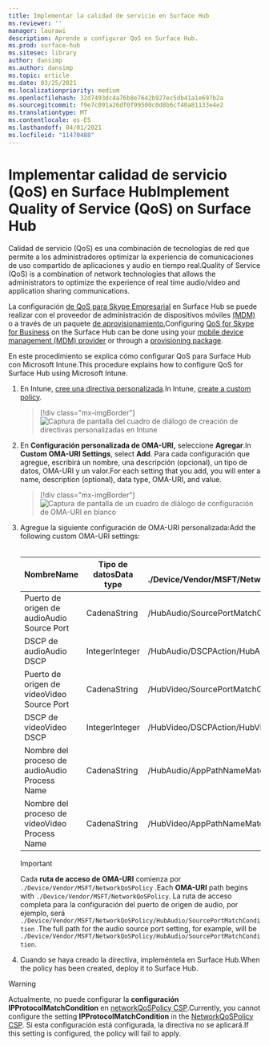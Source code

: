 ```yaml
---
title: Implementar la calidad de servicio en Surface Hub
ms.reviewer: ''
manager: laurawi
description: Aprende a configurar QoS en Surface Hub.
ms.prod: surface-hub
ms.sitesec: library
author: dansimp
ms.author: dansimp
ms.topic: article
ms.date: 03/25/2021
ms.localizationpriority: medium
ms.openlocfilehash: 32d7493dc4a76b8e7642b927ec5db41a1e697b2a
ms.sourcegitcommit: f9e7c091a26df0f99500c0d8b6cf40a81133e4e2
ms.translationtype: MT
ms.contentlocale: es-ES
ms.lasthandoff: 04/01/2021
ms.locfileid: "11470488"
---
```

# <a name="implement-quality-of-service-qos-on-surface-hub"></a><span data-ttu-id="2ad9c-103">Implementar calidad de servicio (QoS) en Surface Hub</span><span class="sxs-lookup"><span data-stu-id="2ad9c-103">Implement Quality of Service (QoS) on Surface Hub</span></span>

<span data-ttu-id="2ad9c-104">Calidad de servicio (QoS) es una combinación de tecnologías de red que permite a los administradores optimizar la experiencia de comunicaciones de uso compartido de aplicaciones y audio en tiempo real.</span><span class="sxs-lookup"><span data-stu-id="2ad9c-104">Quality of Service (QoS) is a combination of network technologies that allows the administrators to optimize the experience of real time audio/video and application sharing communications.</span></span>
 
<span data-ttu-id="2ad9c-105">La configuración [de QoS para Skype Empresarial](https://docs.microsoft.com/windows/client-management/mdm/networkqospolicy-csp) en Surface Hub se puede realizar con el proveedor de administración de dispositivos móviles [(MDM)](manage-settings-with-mdm-for-surface-hub.md) o a través de un paquete [de aprovisionamiento.](provisioning-packages-for-surface-hub.md)</span><span class="sxs-lookup"><span data-stu-id="2ad9c-105">Configuring [QoS for Skype for Business](https://docs.microsoft.com/windows/client-management/mdm/networkqospolicy-csp) on the Surface Hub can be done using your [mobile device management (MDM) provider](manage-settings-with-mdm-for-surface-hub.md) or through a [provisioning package](provisioning-packages-for-surface-hub.md).</span></span> 
 
 
<span data-ttu-id="2ad9c-106">En este procedimiento se explica cómo configurar QoS para Surface Hub con Microsoft Intune.</span><span class="sxs-lookup"><span data-stu-id="2ad9c-106">This procedure explains how to configure QoS for Surface Hub using Microsoft Intune.</span></span> 

1. <span data-ttu-id="2ad9c-107">En Intune, [cree una directiva personalizada](https://docs.microsoft.com/intune/custom-settings-configure).</span><span class="sxs-lookup"><span data-stu-id="2ad9c-107">In Intune, [create a custom policy](https://docs.microsoft.com/intune/custom-settings-configure).</span></span>

    > [!div class="mx-imgBorder"]
    > ![Captura de pantalla del cuadro de diálogo de creación de directivas personalizadas en Intune](images/qos-create.png)

2. <span data-ttu-id="2ad9c-109">En **Configuración personalizada de OMA-URI,** seleccione **Agregar**.</span><span class="sxs-lookup"><span data-stu-id="2ad9c-109">In **Custom OMA-URI Settings**, select **Add**.</span></span> <span data-ttu-id="2ad9c-110">Para cada configuración que agregue, escribirá un nombre, una descripción (opcional), un tipo de datos, OMA-URI y un valor.</span><span class="sxs-lookup"><span data-stu-id="2ad9c-110">For each setting that you add, you will enter a name, description (optional), data type, OMA-URI, and value.</span></span>

    > [!div class="mx-imgBorder"]
    > ![Captura de pantalla de un cuadro de diálogo de configuración de OMA-URI en blanco](images/qos-setting.png)

3. <span data-ttu-id="2ad9c-112">Agregue la siguiente configuración de OMA-URI personalizada:</span><span class="sxs-lookup"><span data-stu-id="2ad9c-112">Add the following custom OMA-URI settings:</span></span><br/><br/>

    <span data-ttu-id="2ad9c-113">Nombre</span><span class="sxs-lookup"><span data-stu-id="2ad9c-113">Name</span></span> | <span data-ttu-id="2ad9c-114">Tipo de datos</span><span class="sxs-lookup"><span data-stu-id="2ad9c-114">Data type</span></span> | <span data-ttu-id="2ad9c-115">OMA-URI</span><span class="sxs-lookup"><span data-stu-id="2ad9c-115">OMA-URI</span></span><br><span data-ttu-id="2ad9c-116">./Device/Vendor/MSFT/NetworkQoSPolicy</span><span class="sxs-lookup"><span data-stu-id="2ad9c-116">./Device/Vendor/MSFT/NetworkQoSPolicy</span></span> |  <span data-ttu-id="2ad9c-117">Valor</span><span class="sxs-lookup"><span data-stu-id="2ad9c-117">Value</span></span>
    --- | --- | --- | ---
    <span data-ttu-id="2ad9c-118">Puerto de origen de audio</span><span class="sxs-lookup"><span data-stu-id="2ad9c-118">Audio Source Port</span></span> | <span data-ttu-id="2ad9c-119">Cadena</span><span class="sxs-lookup"><span data-stu-id="2ad9c-119">String</span></span> |  <span data-ttu-id="2ad9c-120">/HubAudio/SourcePortMatchCondition</span><span class="sxs-lookup"><span data-stu-id="2ad9c-120">/HubAudio/SourcePortMatchCondition</span></span>  |   <span data-ttu-id="2ad9c-121">Obtener los valores del administrador de Skype</span><span class="sxs-lookup"><span data-stu-id="2ad9c-121">Get the values from your Skype administrator</span></span>
    <span data-ttu-id="2ad9c-122">DSCP de audio</span><span class="sxs-lookup"><span data-stu-id="2ad9c-122">Audio DSCP</span></span> | <span data-ttu-id="2ad9c-123">Integer</span><span class="sxs-lookup"><span data-stu-id="2ad9c-123">Integer</span></span> |  <span data-ttu-id="2ad9c-124">/HubAudio/DSCPAction</span><span class="sxs-lookup"><span data-stu-id="2ad9c-124">/HubAudio/DSCPAction</span></span>  |   <span data-ttu-id="2ad9c-125">46</span><span class="sxs-lookup"><span data-stu-id="2ad9c-125">46</span></span>
    <span data-ttu-id="2ad9c-126">Puerto de origen de vídeo</span><span class="sxs-lookup"><span data-stu-id="2ad9c-126">Video Source Port</span></span> | <span data-ttu-id="2ad9c-127">Cadena</span><span class="sxs-lookup"><span data-stu-id="2ad9c-127">String</span></span> |  <span data-ttu-id="2ad9c-128">/HubVideo/SourcePortMatchCondition</span><span class="sxs-lookup"><span data-stu-id="2ad9c-128">/HubVideo/SourcePortMatchCondition</span></span>   |  <span data-ttu-id="2ad9c-129">Obtener los valores del administrador de Skype</span><span class="sxs-lookup"><span data-stu-id="2ad9c-129">Get the values from your Skype administrator</span></span>
    <span data-ttu-id="2ad9c-130">DSCP de vídeo</span><span class="sxs-lookup"><span data-stu-id="2ad9c-130">Video DSCP</span></span> | <span data-ttu-id="2ad9c-131">Integer</span><span class="sxs-lookup"><span data-stu-id="2ad9c-131">Integer</span></span> |  <span data-ttu-id="2ad9c-132">/HubVideo/DSCPAction</span><span class="sxs-lookup"><span data-stu-id="2ad9c-132">/HubVideo/DSCPAction</span></span>   |   <span data-ttu-id="2ad9c-133">34</span><span class="sxs-lookup"><span data-stu-id="2ad9c-133">34</span></span>
    <span data-ttu-id="2ad9c-134">Nombre del proceso de audio</span><span class="sxs-lookup"><span data-stu-id="2ad9c-134">Audio Process Name</span></span> | <span data-ttu-id="2ad9c-135">Cadena</span><span class="sxs-lookup"><span data-stu-id="2ad9c-135">String</span></span> |  <span data-ttu-id="2ad9c-136">/HubAudio/AppPathNameMatchCondition</span><span class="sxs-lookup"><span data-stu-id="2ad9c-136">/HubAudio/AppPathNameMatchCondition</span></span>  |   <span data-ttu-id="2ad9c-137">Microsoft.PPISkype.Windows.exe</span><span class="sxs-lookup"><span data-stu-id="2ad9c-137">Microsoft.PPISkype.Windows.exe</span></span>
    <span data-ttu-id="2ad9c-138">Nombre del proceso de vídeo</span><span class="sxs-lookup"><span data-stu-id="2ad9c-138">Video Process Name</span></span> | <span data-ttu-id="2ad9c-139">Cadena</span><span class="sxs-lookup"><span data-stu-id="2ad9c-139">String</span></span> |  <span data-ttu-id="2ad9c-140">/HubVideo/AppPathNameMatchCondition</span><span class="sxs-lookup"><span data-stu-id="2ad9c-140">/HubVideo/AppPathNameMatchCondition</span></span>  |   <span data-ttu-id="2ad9c-141">Microsoft.PPISkype.Windows.exe</span><span class="sxs-lookup"><span data-stu-id="2ad9c-141">Microsoft.PPISkype.Windows.exe</span></span>

    >[!IMPORTANT]
    ><span data-ttu-id="2ad9c-142">Cada **ruta de acceso de OMA-URI** comienza por `./Device/Vendor/MSFT/NetworkQoSPolicy` .</span><span class="sxs-lookup"><span data-stu-id="2ad9c-142">Each **OMA-URI** path begins with `./Device/Vendor/MSFT/NetworkQoSPolicy`.</span></span> <span data-ttu-id="2ad9c-143">La ruta de acceso completa para la configuración del puerto de origen de audio, por ejemplo, será `./Device/Vendor/MSFT/NetworkQoSPolicy/HubAudio/SourcePortMatchCondition` .</span><span class="sxs-lookup"><span data-stu-id="2ad9c-143">The full path for the audio source port setting, for example, will be `./Device/Vendor/MSFT/NetworkQoSPolicy/HubAudio/SourcePortMatchCondition`.</span></span>

4. <span data-ttu-id="2ad9c-144">Cuando se haya creado la directiva, impleméntela en Surface Hub.</span><span class="sxs-lookup"><span data-stu-id="2ad9c-144">When the policy has been created, deploy it to Surface Hub.</span></span>


>[!WARNING]
><span data-ttu-id="2ad9c-145">Actualmente, no puede configurar la **configuración IPProtocolMatchCondition** en [networkQoSPolicy CSP](https://docs.microsoft.com/windows/client-management/mdm/networkqospolicy-csp).</span><span class="sxs-lookup"><span data-stu-id="2ad9c-145">Currently, you cannot configure the setting **IPProtocolMatchCondition** in the [NetworkQoSPolicy CSP](https://docs.microsoft.com/windows/client-management/mdm/networkqospolicy-csp).</span></span> <span data-ttu-id="2ad9c-146">Si esta configuración está configurada, la directiva no se aplicará.</span><span class="sxs-lookup"><span data-stu-id="2ad9c-146">If this setting is configured, the policy will fail to apply.</span></span>
 
